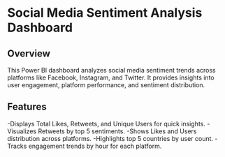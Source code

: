 # Social Media Sentiment Analysis Dashboard

## Overview

This Power BI dashboard analyzes social media sentiment trends across platforms like Facebook, Instagram, and Twitter. It provides insights into user engagement, platform performance, and sentiment distribution.

## Features

-Displays Total Likes, Retweets, and Unique Users for quick insights.
-Visualizes Retweets by top 5 sentiments.
-Shows Likes and Users distribution across platforms.
-Highlights top 5 countries by user count.
-Tracks engagement trends by hour for each platform.
